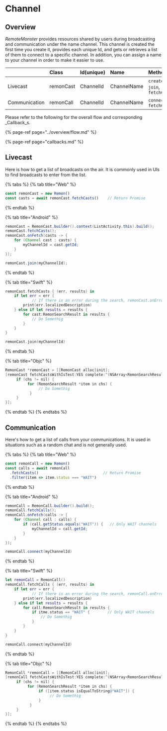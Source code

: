 # Channel

## Overview

_RemoteMonster_ provides resources shared by users during broadcasting and communication under the name channel. This channel is created the first time you create it, provides each unique Id, and gets or retrieves a list of them to connect to a specific channel. In addition, you can assign a name to your channel in order to make it easier to use.

|  | Class | Id\(unique\) | Name | Methods | Callbacks |
| :--- | :--- | :--- | :--- | :--- | :--- |
| Livecast | remonCast | ChannelId | ChannelName | `create`, `join`, `fetchCasts` | `onCreate`, `onJoin` |
| Communication | remonCall | ChannelId | ChannelName | `connect`, `fetchCalls` | `onConnect`, `onComplete` |

Please refer to the following for the overall flow and corresponding _Callback_s.

{% page-ref page="../overview/flow.md" %}

{% page-ref page="callbacks.md" %}

## Livecast

Here is how to get a list of broadcasts on the air. It is commonly used in UIs to find broadcasts to enter from the list.

{% tabs %}
{% tab title="Web" %}
```javascript
const remonCast = new Remon()
const casts = await remonCast.fetchCasts()    // Return Promise
```
{% endtab %}

{% tab title="Android" %}
```java
remonCast = RemonCast.builder().context(ListActivity.this).build();
remonCast.fetchCasts();
remonCast.onFetch(casts -> {
    for (Channel cast : casts) {
        myChannelId = cast.getId;
    }
});

remonCast.join(myChannelId);
```
{% endtab %}

{% tab title="Swift" %}
```swift
remonCast.fetchCasts { (err, results) in
    if let err = err {
            // If there is an error during the search, remonCast.onError () will not be called.
        print(err.localizedDescription)
    } else if let results = results {
        for cast:RemonSearchResult in results {
            // Do Somethig
        }
    }
}

remonCast.join(myChannelId)
```
{% endtab %}

{% tab title="Objc" %}
```objectivec
RemonCast *remonCast = [[RemonCast alloc]init];
[remonCast fetchCastsWithIsTest:YES complete:^(NSArray<RemonSearchResult *> * _Nullable chs) {
     if (chs != nil) {
          for (RemonSearchResult *item in chs) {
               // Do Somethig                         
           }
     }                       
}];
```
{% endtab %}
{% endtabs %}

## Communication

Here's how to get a list of calls from your communications. It is used in situations such as a random chat and is not generally used.

{% tabs %}
{% tab title="Web" %}
```javascript
const remonCall = new Remon()
const calls = await remonCall
  .fetchCasts()                             // Return Promise
  .filter(item => item.status === "WAIT")
```
{% endtab %}

{% tab title="Android" %}
```java
remonCall = RemonCall.builder().build();
remonCall.fetchCalls();
remonCall.onFetch(calls -> {
    for (Channel call : calls) {
        if (call.getStatus.equals("WAIT")) {   // Only WAIT channels
            myChannelId = call.getId;
        }
    }
});

remonCall.connect(myChannelId)
```
{% endtab %}

{% tab title="Swift" %}
```swift
let remonCall = RemonCall()
remonCall.fetchCalls { (err, results) in
    if let err = err {
            // If there is an error during the search, remonCall.onError() will not be called.
        print(err.localizedDescription)
    } else if let results = results {
        for call:RemonSearchResult in results {
            if itme.status == "WAIT" {        // Only WAIT channels
                // Do Somethig
            }
        }
    }
}

remonCall.connect(myChannelId)
```
{% endtab %}

{% tab title="Objc" %}
```objectivec
RemonCall *remonCall = [[RemonCall alloc]init];
[remonCall fetchCastsWithIsTest:YES complete:^(NSArray<RemonSearchResult *> * _Nullable chs) {
     if (chs != nil) {
          for (RemonSearchResult *item in chs) {
               if ([item.status isEqualToString@"WAIT"]) {
                    // Do Somethig
               }                  
           }          
     }                       
}];
```
{% endtab %}
{% endtabs %}

